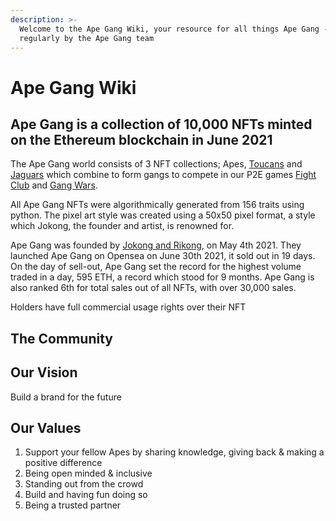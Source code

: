 ```yaml
---
description: >-
  Welcome to the Ape Gang Wiki, your resource for all things Ape Gang - updated
  regularly by the Ape Gang team
---
```


# Ape Gang Wiki

## Ape Gang is a collection of 10,000 NFTs minted on the Ethereum blockchain in June 2021

The Ape Gang world consists of 3 NFT collections; Apes, [Toucans](nft-collections/toucan-gang.md) and [Jaguars](nft-collections/jaguar-gang.md) which combine to form gangs to compete in our P2E games [Fight Club](play-to-earn/fight-club.md) and [Gang Wars](play-to-earn-games/gang-wars.md).

All Ape Gang NFTs were algorithmically generated from 156 traits using python. The pixel art style was created using a 50x50 pixel format, a style which Jokong, the founder and artist, is renowned for.

Ape Gang was founded by [Jokong and Rikong](about-us/founders.md), on May 4th 2021. They launched Ape Gang on Opensea on June 30th 2021, it sold out in 19 days. On the day of sell-out, Ape Gang set the record for the highest volume traded in a day, 595 ETH, a record which stood for 9 months. Ape Gang is also ranked 6th for total sales out of all NFTs, with over 30,000 sales.&#x20;

Holders have full commercial usage rights over their NFT

## The Community



## Our Vision

Build a brand for the future

## Our Values

1. &#x20;Support your fellow Apes by sharing knowledge, giving back & making a positive difference‬
2. Being open minded & inclusive
3. Standing out from the crowd‬
4. Build and having fun doing so‬
5. Being a trusted partner‬
